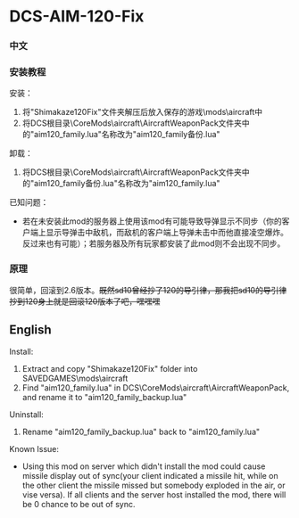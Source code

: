 # DCS-AIM-120-Fix
### 中文
### 安装教程
安装：
1. 将"Shimakaze120Fix"文件夹解压后放入保存的游戏\mods\aircraft中
2. 将DCS根目录\CoreMods\aircraft\AircraftWeaponPack文件夹中的"aim120_family.lua"名称改为"aim120_family备份.lua"

卸载：
1. 将DCS根目录\CoreMods\aircraft\AircraftWeaponPack文件夹中的"aim120_family备份.lua"名称改为"aim120_family.lua"

已知问题：
* 若在未安装此mod的服务器上使用该mod有可能导致导弹显示不同步（你的客户端上显示导弹击中敌机，而敌机的客户端上导弹未击中而他直接凌空爆炸。反过来也有可能）；若服务器及所有玩家都安装了此mod则不会出现不同步。

### 原理
很简单，回滚到2.6版本。~~既然sd10曾经抄了120的导引律，那我把sd10的导引律抄到120身上就是回滚120版本了吧，嘿嘿嘿~~

## English
Install:
1. Extract and copy "Shimakaze120Fix" folder into SAVEDGAMES\mods\aircraft
2. Find "aim120_family.lua" in DCS\CoreMods\aircraft\AircraftWeaponPack, and rename it to "aim120_family_backup.lua"

Uninstall:
1. Rename "aim120_family_backup.lua" back to "aim120_family.lua"

Known Issue:
* Using this mod on server which didn't install the mod could cause missile display out of sync(your client indicated a missile hit, while on the other client the missile missed but somebody exploded in the air, or vise versa). If all clients and the server host installed the mod, there will be 0 chance to be out of sync.
